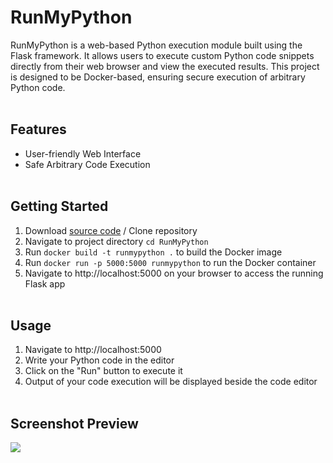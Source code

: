 # RunMyPython
RunMyPython is a web-based Python execution module built using the Flask framework. It allows users to execute custom Python code snippets directly from their web browser and view the executed results. This project is designed to be Docker-based, ensuring secure execution of arbitrary Python code.
<br><br>

## Features
- User-friendly Web Interface
- Safe Arbitrary Code Execution
<br><br>

## Getting Started
1. Download [source code](https://github.com/kazcfz/RunMyPython/releases) / Clone repository
2. Navigate to project directory `cd RunMyPython`
3. Run `docker build -t runmypython .` to build the Docker image
4. Run `docker run -p 5000:5000 runmypython` to run the Docker container
5. Navigate to http://localhost:5000 on your browser to access the running Flask app
<br><br>

## Usage
1. Navigate to http://localhost:5000
2. Write your Python code in the editor
3. Click on the "Run" button to execute it
4. Output of your code execution will be displayed beside the code editor
<br><br>

## Screenshot Preview
![](https://i.imgur.com/gUru2ge.png)
